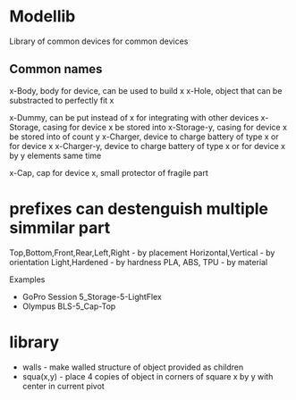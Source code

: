 # Modellib

Library of common devices for common devices


## Common names

x-Body, body for device, can be used to build x
x-Hole, object that can be substracted to perfectly fit x

x-Dummy, can be put instead of x for integrating with other devices
x-Storage, casing for device x be stored into
x-Storage-y, casing for device x be stored into of count y
x-Charger, device to charge battery of type x or for device x
x-Charger-y, device to charge battery of type x or for device x by y elements same time

x-Cap, cap for device x, small protector of fragile part


# prefixes can destenguish multiple simmilar part

Top,Bottom,Front,Rear,Left,Right - by placement
Horizontal,Vertical - by orientation
Light,Hardened - by hardness
PLA, ABS, TPU - by material

Examples

* GoPro Session 5_Storage-5-LightFlex
* Olympus BLS-5_Cap-Top

# library
* walls - make walled structure of object provided as children
* squa(x,y) - place 4 copies of object in corners of square x by y with center in current pivot
